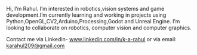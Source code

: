 Hi, I’m Rahul. I’m interested in robotics,vision systems and game development.I’m currently learning and working in projects using Python,OpenGL,CV2,Arduino,Processing,Godot and Unreal Engine. I’m looking to collaborate on robotics, computer vision and computer graphics.

Contact me via Linkedin- www.linkedin.com/in/k-a-rahul or via email: karahul209@gmail.com



